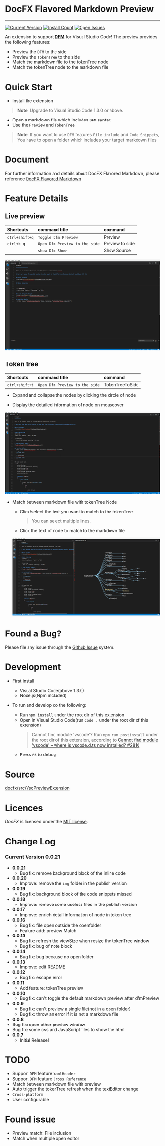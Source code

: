 # DocFX Flavored Markdown Preview
------------

[![Current Version](http://vsmarketplacebadge.apphb.com/version/docfxsvc.DfmPreview.svg)](http://marketplace.visualstudio.com/items?itemName=docfxsvc.DfmPreview)
[![Install Count](http://vsmarketplacebadge.apphb.com/installs/docfxsvc.DfmPreview.svg)](https://marketplace.visualstudio.com/items?itemName=docfxsvc.DfmPreview)
[![Open Issues](http://vsmarketplacebadge.apphb.com/rating/docfxsvc.DfmPreview.svg) ](https://marketplace.visualstudio.com/items?itemName=docfxsvc.DfmPreview)

An extension to support [**DFM**](https://dotnet.github.io/docfx/spec/docfx_flavored_markdown.html) for Visual Studio Code! The preview provides the following features:

* Preview the `DFM` to the side
* Preview the `TokenTree` to the side
* Match the markdown file to the tokenTree node
* Match the tokenTree node to the markdown file

# Quick Start
* Install the extension
> **Note:** Upgrade to Visual Studio Code 1.3.0 or above.
* Open a markdown file which includes `DFM` syntax
* Use the `Preview` and `TokenTree`
> **Note:** If you want to use `DFM` features `File include` and `Code Snippets`, You have to open a folder which includes your target markdown files

# Document
For further information and details about DocFX Flavored Markdown, please reference [DocFX Flavored Markdown](https://dotnet.github.io/docfx/spec/docfx_flavored_markdown.html)

# Feature Details
## Live preview
| Shortcuts | command title | command |
|:-------|:--------|:--------|
| `ctrl+shift+q` | `Toggle Dfm Preview` | Preview  |
| `ctrl+k q` | `Open Dfm Preview to the side` | Preview to side |
|  | `show Dfm Show` | Show Source |

  ![PreviewToside](img/previewToSide.gif)

## Token tree
| Shortcuts | command title | command |
|:-------|:--------|:--------|
| `ctrl+shift+t` | `Open Dfm Preview to the side` | TokenTreeToSide  |

  - Expand and collapse the nodes by clicking the circle of node

  - Display the detailed information of node on mouseover

  ![TokenTree](img/Tokentree.gif)

- Match between markdown file with tokenTree Node
  - Click/select the text you want to match to the tokenTree
    > You can select multiple lines.
  - Click the text of node to match to the markdown file

  ![Match](img/Match.gif)

# Found a Bug?
Please file any issue through the [Github Issue](https://github.com/dotnet/docfx/issues) system.

# Development
* First install
  * Visual Studio Code(above 1.3.0)
  * Node.js(Npm included)

* To run and develop do the following:
  * Run  `npm install` under the root dir of this extension
  * Open in Visual Studio Code(run `code .` under the root dir of this extension)
    > Cannot find module 'vscode'? Run `npm run postinstall` under the root dir of this extension, according to [Cannot find module 'vscode' – where is vscode.d.ts now installed? #2810](https://github.com/Microsoft/vscode/issues/2810)
  * Press `F5` to debug

# Source
[docfx/src/VscPreviewExtension](https://github.com/dotnet/docfx/tree/dev/src/VscPreviewExtension)

# Licences
*DocFX* is licensed under the [MIT license](LICENSE).

# Change Log
### Current Version **0.0.21**
* **0.0.21**
  * Bug fix: remove background block of the inline code
* **0.0.20**
  * Improve: remove the `img` folder in the publish version
* **0.0.19**
  * Bug fix: background block of the code snippets missed
* **0.0.18**
  * Improve: remove some useless files in the publish version
* **0.0.17**
  * Improve: enrich detail information of node in token tree
* **0.0.16**
  * Bug fix: file open outside the openfolder
  * Feature add: preview Match
* **0.0.15**
  * Bug fix: refresh the viewSize when resize the tokenTree window
  * Bug fix: bug of note block
* **0.0.14**
  * Bug fix: bug because no open folder
* **0.0.13**
  * Improve: edit README
* **0.0.12**
  * Bug fix: escape error
* **0.0.11**
  * Add feature: tokenTree preview
* **0.0.10**
  * Bug fix: can't toggle the default markdown preview after dfmPreview
* **0.0.9**
  * Bug fix: can't preview a single file(not in a open folder)
  * Bug fix: throw an error if it is not a markdown file
*  **0.0.8**
  * Bug fix: open other preview window
  * Bug fix: some css and JavaScript files to show the html
* **0.0.7**
  * Initial Release!

# TODO
* Support `DFM` feature `YamlHeader`
* Support `DFM` feature `Cross Reference`
* Match between markdown file with preview
* Auto trigger the tokenTree refresh when the textEditor change
* `Cross-platform`
* User configurable

# Found issue
* Preview match: File inclusion
* Match when multiple open editor
